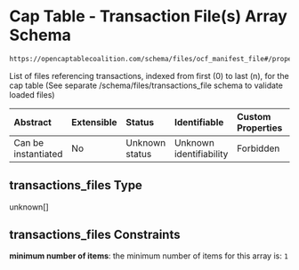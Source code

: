 # Cap Table - Transaction File(s) Array Schema

```txt
https://opencaptablecoalition.com/schema/files/ocf_manifest_file#/properties/transactions_files
```

List of files referencing transactions, indexed from first (0) to last (n), for the cap table (See separate /schema/files/transactions_file schema to validate loaded files)

| Abstract            | Extensible | Status         | Identifiable            | Custom Properties | Additional Properties | Access Restrictions | Defined In                                                                                            |
| :------------------ | :--------- | :------------- | :---------------------- | :---------------- | :-------------------- | :------------------ | :---------------------------------------------------------------------------------------------------- |
| Can be instantiated | No         | Unknown status | Unknown identifiability | Forbidden         | Allowed               | none                | [OCFManifestFile.schema.json*](../../schema/files/OCFManifestFile.schema.json "open original schema") |

## transactions_files Type

unknown\[]

## transactions_files Constraints

**minimum number of items**: the minimum number of items for this array is: `1`
